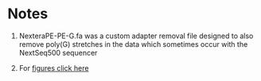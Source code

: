 # Notes

1. NexteraPE-PE-G.fa was a custom adapter removal file designed to also remove poly(G) stretches in the data which sometimes occur with the NextSeq500 sequencer










1. For [figures click here](/fig/)